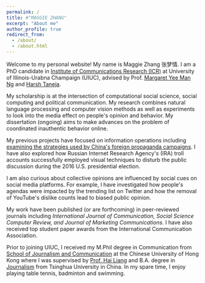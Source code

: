 ```yaml
---
permalink: /
title: #"MAGGIE ZHANG"
excerpt: "About me"
author_profile: true
redirect_from: 
  - /about/
  - /about.html
---
```


Welcome to my personal website! My name is Maggie Zhang 张梦情. I am a PhD candidate in [Institute of Communications Research (ICR)](https://media.illinois.edu/icr) at University of Illinois-Urabna Champaign (UIUC), advised by Prof. [Margaret Yee Man Ng](https://media.illinois.edu/journalism/ng-margaret-yee-man) and [Harsh Taneja](https://media.illinois.edu/advertising/taneja-harsh).  


My scholarship is at the intersection of computational social science, social computing and political communication. My research combines natural language processing and computer vision methods as well as experiments to look into the media effect on people's opinion and behavior. My dissertation (ongoing) aims to make advances on the problem of coordinated inauthentic behavior online.  

My previous projects have focused on information operations including [examining the strategies used by China's foreign propaganda campaigns](https://journals.sagepub.com/doi/abs/10.1177/08944393211042575). I have also explored how Russian Internet Research Agency's (IRA) troll accounts successfully employed visual techniques to disturb the public discussion during the 2016 U.S. presidential election. 

I am also curious about collective opinions are influenced by social cues on social media platforms. For example, I have investigated how people's agendas were impacted by the trending list on Twitter and how the removal of YouTube's dislike counts lead to biased public opinion.

My work have been published (or are forthcoming) in peer-reviewed journals including _International Journal of Communication, Social Science Computer Review, and Journal of Marketing Communications._ I have also received top student paper awards from the International Communication Association. 

Prior to joining UIUC, I received my M.Phil degree in Communication from [School of Journalism and Communication](http://www.com.cuhk.edu.hk/en-GB/) at the Chinese University of Hong Kong where I was supervised by [Prof. Hai Liang](https://drhailiang.com/) and B.A. degree in [Journalism](https://www.tsjc.tsinghua.edu.cn/en/) from Tsinghua University in China. In my spare time, I enjoy playing table tennis, badminton and swimming. 
